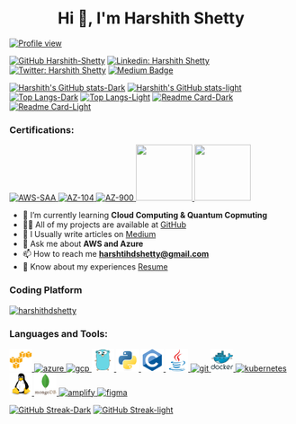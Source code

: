 <!--
**Harshith-Shetty/Harshith-Shetty** is a ✨ _special_ ✨ repository because its `README.md` (this file) appears on your GitHub profile.

Here are some ideas to get you started:

- 🔭 I’m currently working on ...
- 🌱 I’m currently learning ...
- 👯 I’m looking to collaborate on ...
- 🤔 I’m looking for help with ...
- 💬 Ask me about ...
- 📫 How to reach me: ...
- 😄 Pronouns: ...
- ⚡ Fun fact: ...
-->
<!-- README FILE CODE -->



<!-- WAKING HAND WITH GOOD TO HAVE YOU TEXT-->
<h1 align="center">Hi 👋, I'm Harshith Shetty</h1>
<!-- <h3 align="center">A passionate Cloud Engineer from India</h3> -->

[![Profile view](https://komarev.com/ghpvc/?username=harshith-shetty&label=Profile%20views&color=0e75b6&style=flat)](https://github.com/Harshith-Shetty)

[![GitHub Harshith-Shetty](https://img.shields.io/github/followers/Harshith-Shetty?label=follow&style=social)](https://github.com/Harshith-Shetty)
[![Linkedin: Harshith Shetty](https://img.shields.io/badge/-Harshith%20Shetty-blue?style=flat-square&logo=Linkedin&logoColor=white&link=https://www.linkedin.com/in/harshithdshetty/)](https://www.linkedin.com/in/harshithdshetty/) 
[![Twitter: Harshith Shetty](https://img.shields.io/twitter/follow/im_hshetty?style=social)](https://twitter.com/im_hshetty)
[![Medium Badge](https://img.shields.io/badge/-@shettyharshith-black?style=flat-square&labelColor=000000&logo=Medium&link=https://medium.com/@shettyharshith)](https://medium.com/@shettyharshith)

[![Harshith's GitHub stats-Dark](https://github.api.harshithshetty.dev/api?username=Harshith-Shetty&count_private=true&show_icons=true&theme=vision-friendly-dark&hide_border=true&card_width=380px#gh-dark-mode-only)](https://github.com/Harshith-Shetty/github-readme-stats#gh-dark-mode-only)
[![Harshith's GitHub stats-light](https://github.api.harshithshetty.dev/api?username=Harshith-Shetty&count_private=true&show_icons=true&theme=flag-india&hide_border=true&card_width=380px#gh-light-mode-only)](https://github.com/Harshith-Shetty/github-readme-stats#gh-light-mode-only)
[![Top Langs-Dark](https://github.api.harshithshetty.dev/api/top-langs/?username=Harshith-shetty&theme=vision-friendly-dark&count_private=true&hide_border=true&card_width=380px&langs_count=3#gh-dark-mode-only)](https://github.com/Harshith-shetty/github-readme-stats#gh-dark-mode-only)
[![Top Langs-Light](https://github.api.harshithshetty.dev/api/top-langs/?username=Harshith-shetty&theme=flag-india&count_private=true&hide_border=true&card_width=380px&langs_count=3#gh-light-mode-only)](https://github.com/Harshith-shetty/github-readme-stats#gh-light-mode-only)
[![Readme Card-Dark](https://github.api.harshithshetty.dev/api/pin/?username=Harshith-Shetty&repo=Leetcode&theme=vision-friendly-dark&hide_border=true#gh-dark-mode-only)](https://github.com/Harshith-Shetty/Leetcode#gh-dark-mode-only)
[![Readme Card-Light](https://github.api.harshithshetty.dev/api/pin/?username=Harshith-Shetty&repo=Leetcode&theme=flag-india&hide_border=true#gh-light-mode-only)](https://github.com/Harshith-Shetty/Leetcode#gh-light-mode-only)
<h3 align="left">Certifications:</h3>
<p align="left"> 
<a href="https://www.credly.com/badges/83b7f93f-fe27-474a-908f-5bd08c43f730/public_url" target="_blank" rel="noreferrer"> <img src="https://i.ibb.co/PWkkWrH/aws-certified-solutions-architect-associate-1.png" alt="AWS-SAA" width="100" height="100"/> </a> 
<a href="https://www.credly.com/badges/ce530e78-57a3-416e-b645-f143e2e9b836/public_url" target="_blank" rel="noreferrer"> <img src="https://i.ibb.co/6tRhJ4C/microsoft-certified-azure-administrator-associate-2.png" alt="AZ-104" width="100" height="100"/> </a> 
<a href="https://www.credly.com/badges/fb1d03c1-b2c0-4e6f-8a45-71246696d43d/public_url" target="_blank" rel="noreferrer"> <img src="https://i.ibb.co/Snb082R/microsoft-certified-azure-fundamentals-removebg-preview.png" alt="AZ-900" width="100" height="100"/> </a> 
<a href="https://www.credly.com/badges/cb048e2b-0d29-4b0b-97ee-4d75a68afcd5/public_url" target="_blank" rel="noreferrer"> <img src="https://i.ibb.co/TtyqDc3/image11.png" width="100" height="100"/> </a>
<a href="https://www.credly.com/badges/65eb223d-6331-4b0d-af62-dfeae4e4621c/public_url" target="_blank" rel="noreferrer"> <img src="https://i.ibb.co/7S8Fbzn/image12.png" width="100" height="100"/> </a>
</p>

- 🌱 I’m currently learning **Cloud Computing & Quantum Copmuting**
- 👨‍💻 All of my projects are available at [GitHub](https://github.com/Harshith-Shetty)
- 📝 I Usually write articles on [Medium](https://medium.com/@shettyharshith)
- 💬 Ask me about **AWS and Azure**
- 📫 How to reach me **harshtihdshetty@gmail.com**
- 📄 Know about my experiences [Resume](https://harshithshetty.s3.amazonaws.com/Resume/Harshith+Shetty+-Resume.pdf)

<h3 align="left">Coding Platform</h3>

<a href="https://www.leetcode.com/harshithdshetty" target="blank"><img align="center" src="https://raw.githubusercontent.com/rahuldkjain/github-profile-readme-generator/master/src/images/icons/Social/leet-code.svg" alt="harshithdshetty" height="30" width="40" /></a>
<!-- <a href="https://auth.geeksforgeeks.org/user/harshithdshetty" target="blank"><img align="center" src="https://raw.githubusercontent.com/rahuldkjain/github-profile-readme-generator/master/src/images/icons/Social/geeks-for-geeks.svg" alt="harshithdshetty" height="30" width="40" /></a> -->
</p>

<h3 align="left">Languages and Tools:</h3>
<p align="left"> 
<a href="https://aws.amazon.com" target="_blank" rel="noreferrer"> <img src="https://github.com/devicons/devicon/blob/1119b9f84c0290e0f0b38982099a2bd027a48bf1/icons/amazonwebservices/amazonwebservices-original.svg" alt="aws" width="40" height="40"/> </a> 
<a href="https://azure.microsoft.com/en-in/" target="_blank" rel="noreferrer"> <img src="https://www.vectorlogo.zone/logos/microsoft_azure/microsoft_azure-icon.svg" alt="azure" width="40" height="40"/> </a> 
<a href="https://cloud.google.com" target="_blank" rel="noreferrer"> <img src="https://www.vectorlogo.zone/logos/google_cloud/google_cloud-icon.svg" alt="gcp" width="40" height="40"/> </a> 
<a href="https://golang.org" target="_blank" rel="noreferrer"> <img src="https://raw.githubusercontent.com/devicons/devicon/master/icons/go/go-original.svg" alt="go" width="40" height="40"/> </a>  
<a href="https://www.python.org" target="_blank" rel="noreferrer"> <img src="https://raw.githubusercontent.com/devicons/devicon/master/icons/python/python-original.svg" alt="python" width="40" height="40"/> </a>  
<a href="https://www.cprogramming.com/" target="_blank" rel="noreferrer"> <img src="https://raw.githubusercontent.com/devicons/devicon/master/icons/c/c-original.svg" alt="c" width="40" height="40"/> </a> 
<a href="https://www.java.com" target="_blank" rel="noreferrer"> <img src="https://raw.githubusercontent.com/devicons/devicon/master/icons/java/java-original.svg" alt="java" width="40" height="40"/> </a> 
<a href="https://git-scm.com/" target="_blank" rel="noreferrer"> <img src="https://www.vectorlogo.zone/logos/git-scm/git-scm-icon.svg" alt="git" width="40" height="40"/> </a> 
<a href="https://www.docker.com/" target="_blank" rel="noreferrer"> <img src="https://raw.githubusercontent.com/devicons/devicon/master/icons/docker/docker-original-wordmark.svg" alt="docker" width="40" height="40"/> </a> 
<a href="https://kubernetes.io" target="_blank" rel="noreferrer"> <img src="https://www.vectorlogo.zone/logos/kubernetes/kubernetes-icon.svg" alt="kubernetes" width="40" height="40"/> </a> 
<a href="https://www.linux.org/" target="_blank" rel="noreferrer"> <img src="https://raw.githubusercontent.com/devicons/devicon/master/icons/linux/linux-original.svg" alt="linux" width="40" height="40"/> </a> 
<a href="https://www.mongodb.com/" target="_blank" rel="noreferrer"> <img src="https://raw.githubusercontent.com/devicons/devicon/master/icons/mongodb/mongodb-original-wordmark.svg" alt="mongodb" width="40" height="40"/> </a>  
<a href="https://aws.amazon.com/amplify/" target="_blank" rel="noreferrer"> <img src="https://docs.amplify.aws/assets/logo-dark.svg" alt="amplify" width="40" height="40"/> </a> 
<a href="https://www.figma.com/" target="_blank" rel="noreferrer"> <img src="https://www.vectorlogo.zone/logos/figma/figma-icon.svg" alt="figma" width="40" height="40"/> </a>  
</p>

[![GitHub Streak-Dark](http://github-readme-streak-stats.herokuapp.com?user=Harshith-Shetty&theme=dark&count_private=true&hide_border=true&card_height=300px&card_width=380px&border_radius=12&date_format=M%20j%5B%2C%20Y%5D&background=000000#gh-dark-mode-only)](https://git.io/streak-stats#gh-dark-mode-only)
[![GitHub Streak-light](http://github-readme-streak-stats.herokuapp.com?user=Harshith-Shetty&theme=flag-india&count_private=true&hide_border=true&card_width=380px&border_radius=12&date_format=M%20j%5B%2C%20Y%5D&background=000000#gh-light-mode-only)](https://git.io/streak-stats#gh-light-mode-only)

